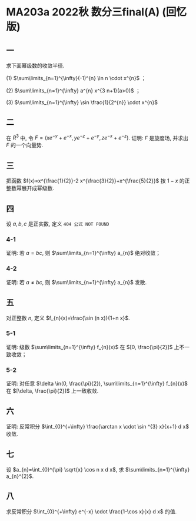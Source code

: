 # MA203a 2022秋 数分三final(A) (回忆版)

## 一

求下面幂级数的收敛半径.

(1) $\sum\limits_{n=1}^{\infty}(-1)^{n} \ln n \cdot x^{n}$ ；

(2) $\sum\limits_{n=1}^{\infty} a^{n} x^{3 n+1}(a>0)$ ；

(3) $\sum\limits_{n=1}^{\infty} \sin \frac{1}{2^{n}} \cdot x^{n}$

## 二

在 $R^{3}$ 中, 令 $F=(x e^{-y}+e^{-x}, y e^{-z}+e^{-y}, z e^{-x}+e^{-z})$. 证明: $F$ 是旋度场, 并求出 $F$ 的一个向量势.

## 三

把函数 $f(x)=x^{\frac{1}{2}}-2 x^{\frac{3}{2}}+x^{\frac{5}{2}}$ 按 $1-x$ 的正整数幂展开成幂级数.

## 四

设 $a, b, c$ 是正实数, 定义 `404 公式 NOT FOUND`

### 4-1

证明: 若 $a=b c$, 则 $\sum\limits_{n=1}^{\infty} a_{n}$ 绝对收敛；

### 4-2

证明: 若 $a \neq b c$, 则 $\sum\limits_{n=1}^{\infty} a_{n}$ 发散.

## 五

对正整数 $n$, 定义 $f_{n}(x)=\frac{\sin (n x)}{1+n x}$.

### 5-1

证明: 级数 $\sum\limits_{n=1}^{\infty} f_{n}(x)$ 在 $[0, \frac{\pi}{2}]$ 上不一致收敛；

### 5-2

证明: 对任意 $\delta \in(0, \frac{\pi}{2}), \sum\limits_{n=1}^{\infty} f_{n}(x)$ 在 $[\delta, \frac{\pi}{2}]$ 上一致收敛.

## 六

证明: 反常积分 $\int_{0}^{+\infty} \frac{\arctan x \cdot \sin ^{3} x}{x+1} d x$ 收敛.

## 七

设 $a_{n}=\int_{0}^{\pi} \sqrt{x} \cos n x d x$, 求 $\sum\limits_{n=1}^{\infty} a_{n}^{2}$.

## 八

求反常积分 $\int_{0}^{+\infty} e^{-x} \cdot \frac{1-\cos x}{x} d x$ 的值.
